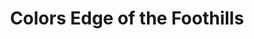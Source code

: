---
title: "Colors Edge of the Foothills"
url: /hickory/colors-edge-of-the-foothills/
shop: Farben
---